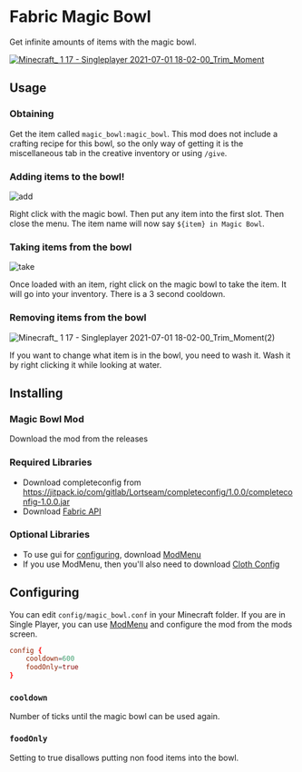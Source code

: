 # Fabric Magic Bowl
Get infinite amounts of items with the magic bowl.

[![Minecraft_ 1 17 - Singleplayer 2021-07-01 18-02-00_Trim_Moment](https://user-images.githubusercontent.com/52586855/124199348-4c9a5900-da98-11eb-81f0-91c176fc83fa.jpg)](https://youtu.be/PpABBjD4oN8)

## Usage
### Obtaining
Get the item called `magic_bowl:magic_bowl`. This mod does not include a crafting recipe for this bowl, so the only way of getting it is the miscellaneous tab in the creative inventory or using `/give`.

### Adding items to the bowl!
![add](https://user-images.githubusercontent.com/52586855/124200717-a81a1600-da9b-11eb-8b05-cd7a586086ea.gif)

Right click with the magic bowl. Then put any item into the first slot. Then close the menu. The item name will now say `${item} in Magic Bowl`.

### Taking items from the bowl
![take](https://user-images.githubusercontent.com/52586855/124200667-8a4cb100-da9b-11eb-839a-ec7fdd8ec94d.gif)

Once loaded with an item, right click on the magic bowl to take the item. It will go into your inventory. There is a 3 second cooldown.

### Removing items from the bowl
![Minecraft_ 1 17 - Singleplayer 2021-07-01 18-02-00_Trim_Moment(2)](https://user-images.githubusercontent.com/52586855/124202631-6049bd80-daa0-11eb-9de7-bfd1c64f5a68.jpg)

If you want to change what item is in the bowl, you need to wash it. Wash it by right clicking it while looking at water.

## Installing
### Magic Bowl Mod
Download the mod from the releases

### Required Libraries
- Download completeconfig from https://jitpack.io/com/gitlab/Lortseam/completeconfig/1.0.0/completeconfig-1.0.0.jar
- Download [Fabric API](https://www.curseforge.com/minecraft/mc-mods/fabric-api)

### Optional Libraries
- To use gui for [configuring](#configuring), download [ModMenu](https://github.com/TerraformersMC/ModMenu)
- If you use ModMenu, then you'll also need to download [Cloth Config](https://www.curseforge.com/minecraft/mc-mods/cloth-config)

## Configuring
You can edit `config/magic_bowl.conf` in your Minecraft folder. If you are in Single Player, you can use [ModMenu](https://github.com/TerraformersMC/ModMenu) and configure the mod from the mods screen.

```conf
config {
    cooldown=600
    foodOnly=true
}
```

### `cooldown`
Number of ticks until the magic bowl can be used again.

### `foodOnly`
Setting to true disallows putting non food items into the bowl.
